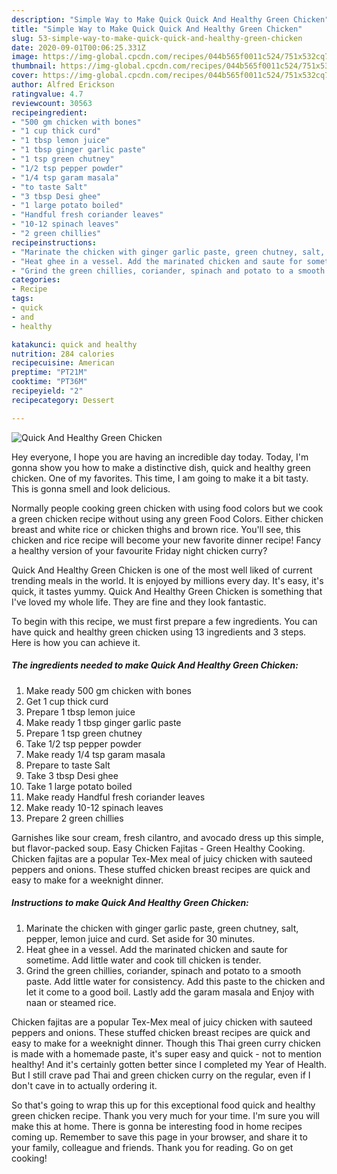 ```yaml
---
description: "Simple Way to Make Quick Quick And Healthy Green Chicken"
title: "Simple Way to Make Quick Quick And Healthy Green Chicken"
slug: 53-simple-way-to-make-quick-quick-and-healthy-green-chicken
date: 2020-09-01T00:06:25.331Z
image: https://img-global.cpcdn.com/recipes/044b565f0011c524/751x532cq70/quick-and-healthy-green-chicken-recipe-main-photo.jpg
thumbnail: https://img-global.cpcdn.com/recipes/044b565f0011c524/751x532cq70/quick-and-healthy-green-chicken-recipe-main-photo.jpg
cover: https://img-global.cpcdn.com/recipes/044b565f0011c524/751x532cq70/quick-and-healthy-green-chicken-recipe-main-photo.jpg
author: Alfred Erickson
ratingvalue: 4.7
reviewcount: 30563
recipeingredient:
- "500 gm chicken with bones"
- "1 cup thick curd"
- "1 tbsp lemon juice"
- "1 tbsp ginger garlic paste"
- "1 tsp green chutney"
- "1/2 tsp pepper powder"
- "1/4 tsp garam masala"
- "to taste Salt"
- "3 tbsp Desi ghee"
- "1 large potato boiled"
- "Handful fresh coriander leaves"
- "10-12 spinach leaves"
- "2 green chillies"
recipeinstructions:
- "Marinate the chicken with ginger garlic paste, green chutney, salt, pepper, lemon juice and curd. Set aside for 30 minutes."
- "Heat ghee in a vessel. Add the marinated chicken and saute for sometime. Add little water and cook till chicken is tender."
- "Grind the green chillies, coriander, spinach and potato to a smooth paste. Add little water for consistency. Add this paste to the chicken and let it come to a good boil. Lastly add the garam masala and Enjoy with naan or steamed rice."
categories:
- Recipe
tags:
- quick
- and
- healthy

katakunci: quick and healthy 
nutrition: 284 calories
recipecuisine: American
preptime: "PT21M"
cooktime: "PT36M"
recipeyield: "2"
recipecategory: Dessert

---
```



![Quick And Healthy Green Chicken](https://img-global.cpcdn.com/recipes/044b565f0011c524/751x532cq70/quick-and-healthy-green-chicken-recipe-main-photo.jpg)

Hey everyone, I hope you are having an incredible day today. Today, I'm gonna show you how to make a distinctive dish, quick and healthy green chicken. One of my favorites. This time, I am going to make it a bit tasty. This is gonna smell and look delicious.

Normally people cooking green chicken with using food colors but we cook a green chicken recipe without using any green Food Colors. Either chicken breast and white rice or chicken thighs and brown rice. You&#39;ll see, this chicken and rice recipe will become your new favorite dinner recipe! Fancy a healthy version of your favourite Friday night chicken curry?

Quick And Healthy Green Chicken is one of the most well liked of current trending meals in the world. It is enjoyed by millions every day. It's easy, it's quick, it tastes yummy. Quick And Healthy Green Chicken is something that I've loved my whole life. They are fine and they look fantastic.


To begin with this recipe, we must first prepare a few ingredients. You can have quick and healthy green chicken using 13 ingredients and 3 steps. Here is how you can achieve it.

<!--inarticleads1-->

##### The ingredients needed to make Quick And Healthy Green Chicken:

1. Make ready 500 gm chicken with bones
1. Get 1 cup thick curd
1. Prepare 1 tbsp lemon juice
1. Make ready 1 tbsp ginger garlic paste
1. Prepare 1 tsp green chutney
1. Take 1/2 tsp pepper powder
1. Make ready 1/4 tsp garam masala
1. Prepare to taste Salt
1. Take 3 tbsp Desi ghee
1. Take 1 large potato boiled
1. Make ready Handful fresh coriander leaves
1. Make ready 10-12 spinach leaves
1. Prepare 2 green chillies


Garnishes like sour cream, fresh cilantro, and avocado dress up this simple, but flavor-packed soup. Easy Chicken Fajitas - Green Healthy Cooking. Chicken fajitas are a popular Tex-Mex meal of juicy chicken with sauteed peppers and onions. These stuffed chicken breast recipes are quick and easy to make for a weeknight dinner. 

<!--inarticleads2-->

##### Instructions to make Quick And Healthy Green Chicken:

1. Marinate the chicken with ginger garlic paste, green chutney, salt, pepper, lemon juice and curd. Set aside for 30 minutes.
1. Heat ghee in a vessel. Add the marinated chicken and saute for sometime. Add little water and cook till chicken is tender.
1. Grind the green chillies, coriander, spinach and potato to a smooth paste. Add little water for consistency. Add this paste to the chicken and let it come to a good boil. Lastly add the garam masala and Enjoy with naan or steamed rice.


Chicken fajitas are a popular Tex-Mex meal of juicy chicken with sauteed peppers and onions. These stuffed chicken breast recipes are quick and easy to make for a weeknight dinner. Though this Thai green curry chicken is made with a homemade paste, it&#39;s super easy and quick - not to mention healthy! And it&#39;s certainly gotten better since I completed my Year of Health. But I still crave pad Thai and green chicken curry on the regular, even if I don&#39;t cave in to actually ordering it. 

So that's going to wrap this up for this exceptional food quick and healthy green chicken recipe. Thank you very much for your time. I'm sure you will make this at home. There is gonna be interesting food in home recipes coming up. Remember to save this page in your browser, and share it to your family, colleague and friends. Thank you for reading. Go on get cooking!
